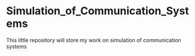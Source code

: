 # Simulation_of_Communication_Systems
This little repository will store my work on simulation of communication systems
